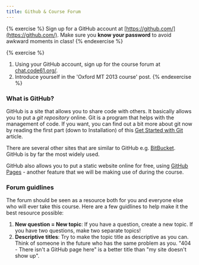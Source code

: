 ```yaml
---
title: Github & Course Forum
---
```


{% exercise %}
Sign up for a GitHub account at [https://github.com/](https://github.com/). Make sure you **know your password** to avoid awkward moments in class!
{% endexercise %}

{% exercise %}
1. Using your GitHub account, sign up for the course forum at [chat.code61.org/](http://chat.code61.org/).
2. Introduce yourself in the 'Oxford MT 2013 course' post.
{% endexercise %}

### What is GitHub?

GitHub is a site that allows you to share code with others. It basically allows you to put a *git repository* online. Git is a program that helps with the management of code. If you want, you can find out a bit more about git now by reading the first part (down to Installation) of this [Get Started with Git](http://alistapart.com/article/get-started-with-git) article.

There are several other sites that are similar to GitHub e.g. [BitBucket](https://bitbucket.org). GitHub is by far the most widely used.

GitHub also allows you to put a static website online for free, using [GitHub Pages](http://pages.github.com/) - another feature that we will be making use of during the course.

### Forum guidlines

The forum should be seen as a resource both for you and everyone else who will ever take this course. Here are a few guidlines to help make it the best resource possible:

1. **New question = New topic**: If you have a question, create a new topic. If you have two questions, make two separate topics!
2. **Descriptive titles**: Try to make the topic title as descriptive as you can. Think of someone in the future who has the same problem as you. "404 - There isn't a GitHub page here" is a better title than "my site doesn't show up".


